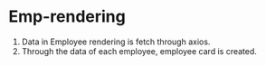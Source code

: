 # Emp-rendering
1. Data in Employee rendering is fetch through axios.
2. Through the data of each employee, employee card is created.
